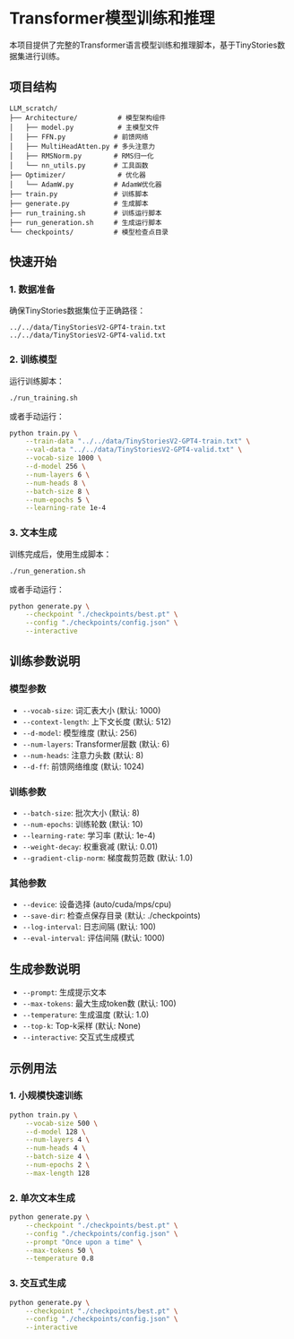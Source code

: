 # Transformer模型训练和推理

本项目提供了完整的Transformer语言模型训练和推理脚本，基于TinyStories数据集进行训练。

## 项目结构

```
LLM_scratch/
├── Architecture/          # 模型架构组件
│   ├── model.py           # 主模型文件
│   ├── FFN.py            # 前馈网络
│   ├── MultiHeadAtten.py # 多头注意力
│   ├── RMSNorm.py        # RMS归一化
│   └── nn_utils.py       # 工具函数
├── Optimizer/             # 优化器
│   └── AdamW.py          # AdamW优化器
├── train.py              # 训练脚本
├── generate.py           # 生成脚本
├── run_training.sh       # 训练运行脚本
├── run_generation.sh     # 生成运行脚本
└── checkpoints/          # 模型检查点目录
```

## 快速开始

### 1. 数据准备

确保TinyStories数据集位于正确路径：
```
../../data/TinyStoriesV2-GPT4-train.txt
../../data/TinyStoriesV2-GPT4-valid.txt
```

### 2. 训练模型

运行训练脚本：
```bash
./run_training.sh
```

或者手动运行：
```bash
python train.py \
    --train-data "../../data/TinyStoriesV2-GPT4-train.txt" \
    --val-data "../../data/TinyStoriesV2-GPT4-valid.txt" \
    --vocab-size 1000 \
    --d-model 256 \
    --num-layers 6 \
    --num-heads 8 \
    --batch-size 8 \
    --num-epochs 5 \
    --learning-rate 1e-4
```

### 3. 文本生成

训练完成后，使用生成脚本：
```bash
./run_generation.sh
```

或者手动运行：
```bash
python generate.py \
    --checkpoint "./checkpoints/best.pt" \
    --config "./checkpoints/config.json" \
    --interactive
```

## 训练参数说明

### 模型参数
- `--vocab-size`: 词汇表大小 (默认: 1000)
- `--context-length`: 上下文长度 (默认: 512)
- `--d-model`: 模型维度 (默认: 256)
- `--num-layers`: Transformer层数 (默认: 6)
- `--num-heads`: 注意力头数 (默认: 8)
- `--d-ff`: 前馈网络维度 (默认: 1024)

### 训练参数
- `--batch-size`: 批次大小 (默认: 8)
- `--num-epochs`: 训练轮数 (默认: 10)
- `--learning-rate`: 学习率 (默认: 1e-4)
- `--weight-decay`: 权重衰减 (默认: 0.01)
- `--gradient-clip-norm`: 梯度裁剪范数 (默认: 1.0)

### 其他参数
- `--device`: 设备选择 (auto/cuda/mps/cpu)
- `--save-dir`: 检查点保存目录 (默认: ./checkpoints)
- `--log-interval`: 日志间隔 (默认: 100)
- `--eval-interval`: 评估间隔 (默认: 1000)

## 生成参数说明

- `--prompt`: 生成提示文本
- `--max-tokens`: 最大生成token数 (默认: 100)
- `--temperature`: 生成温度 (默认: 1.0)
- `--top-k`: Top-k采样 (默认: None)
- `--interactive`: 交互式生成模式

## 示例用法

### 1. 小规模快速训练
```bash
python train.py \
    --vocab-size 500 \
    --d-model 128 \
    --num-layers 4 \
    --num-heads 4 \
    --batch-size 4 \
    --num-epochs 2 \
    --max-length 128
```

### 2. 单次文本生成
```bash
python generate.py \
    --checkpoint "./checkpoints/best.pt" \
    --config "./checkpoints/config.json" \
    --prompt "Once upon a time" \
    --max-tokens 50 \
    --temperature 0.8
```

### 3. 交互式生成
```bash
python generate.py \
    --checkpoint "./checkpoints/best.pt" \
    --config "./checkpoints/config.json" \
    --interactive
```

